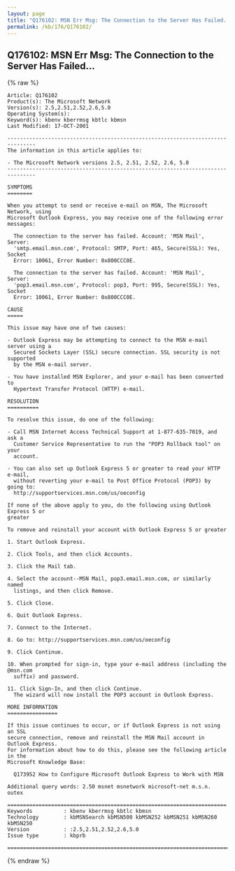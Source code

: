 ```yaml
---
layout: page
title: "Q176102: MSN Err Msg: The Connection to the Server Has Failed..."
permalink: /kb/176/Q176102/
---
```


## Q176102: MSN Err Msg: The Connection to the Server Has Failed...

{% raw %}

	Article: Q176102
	Product(s): The Microsoft Network
	Version(s): 2.5,2.51,2.52,2.6,5.0
	Operating System(s): 
	Keyword(s): kbenv kberrmsg kbtlc kbmsn
	Last Modified: 17-OCT-2001
	
	-------------------------------------------------------------------------------
	The information in this article applies to:
	
	- The Microsoft Network versions 2.5, 2.51, 2.52, 2.6, 5.0 
	-------------------------------------------------------------------------------
	
	SYMPTOMS
	========
	
	When you attempt to send or receive e-mail on MSN, The Microsoft Network, using
	Microsoft Outlook Express, you may receive one of the following error messages:
	
	  The connection to the server has failed. Account: 'MSN Mail', Server:
	  'smtp.email.msn.com', Protocol: SMTP, Port: 465, Secure(SSL): Yes, Socket
	  Error: 10061, Error Number: 0x800CCC0E.
	
	  The connection to the server has failed. Account: 'MSN Mail', Server:
	  'pop3.email.msn.com', Protocol: pop3, Port: 995, Secure(SSL): Yes, Socket
	  Error: 10061, Error Number: 0x800CCC0E.
	
	CAUSE
	=====
	
	This issue may have one of two causes:
	
	- Outlook Express may be attempting to connect to the MSN e-mail server using a
	  Secured Sockets Layer (SSL) secure connection. SSL security is not supported
	  by the MSN e-mail server.
	
	- You have installed MSN Explorer, and your e-mail has been converted to
	  Hypertext Transfer Protocol (HTTP) e-mail.
	
	RESOLUTION
	==========
	
	To resolve this issue, do one of the following:
	
	- Call MSN Internet Access Technical Support at 1-877-635-7019, and ask a
	  Customer Service Representative to run the "POP3 Rollback tool" on your
	  account.
	
	- You can also set up Outlook Express 5 or greater to read your HTTP e-mail,
	  without reverting your e-mail to Post Office Protocol (POP3) by going to:
	  http://supportservices.msn.com/us/oeconfig
	
	If none of the above apply to you, do the following using Outlook Express 5 or
	greater
	
	To remove and reinstall your account with Outlook Express 5 or greater
	
	1. Start Outlook Express.
	
	2. Click Tools, and then click Accounts.
	
	3. Click the Mail tab.
	
	4. Select the account--MSN Mail, pop3.email.msn.com, or similarly named
	  listings, and then click Remove.
	
	5. Click Close.
	
	6. Quit Outlook Express.
	
	7. Connect to the Internet.
	
	8. Go to: http://supportservices.msn.com/us/oeconfig
	
	9. Click Continue.
	
	10. When prompted for sign-in, type your e-mail address (including the @msn.com
	  suffix) and password.
	
	11. Click Sign-In, and then click Continue.
	  The wizard will now install the POP3 account in Outlook Express.
	
	MORE INFORMATION
	================
	
	If this issue continues to occur, or if Outlook Express is not using an SSL
	secure connection, remove and reinstall the MSN Mail account in Outlook Express.
	For information about how to do this, please see the following article in the
	Microsoft Knowledge Base:
	
	  Q173952 How to Configure Microsoft Outlook Express to Work with MSN
	
	Additional query words: 2.50 msnet msnetwork microsoft-net m.s.n. outex
	
	======================================================================
	Keywords          : kbenv kberrmsg kbtlc kbmsn 
	Technology        : kbMSNSearch kbMSN500 kbMSN252 kbMSN251 kbMSN260 kbMSN250
	Version           : :2.5,2.51,2.52,2.6,5.0
	Issue type        : kbprb
	
	=============================================================================
	

{% endraw %}
